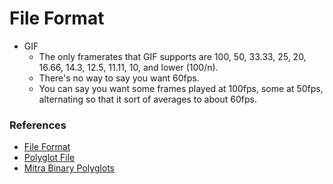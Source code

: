 # File Format
- GIF
    - The only framerates that GIF supports are 100, 50, 33.33, 25, 20, 16.66, 14.3, 12.5, 11.11, 10, and lower (100/n). 
    - There's no way to say you want 60fps. 
    - You can say you want some frames played at 100fps, some at 50fps, alternating so that it sort of averages to about 60fps.

### References
- [File Format](https://www.youtube.com/watch?v=VVdmmN0su6E&ab_channel=LiveOverflow)
- [Polyglot File](https://www.youtube.com/watch?v=hdCs6bPM4is&ab_channel=media.ccc.de)
- [Mitra Binary Polyglots](https://github.com/corkami/mitra)